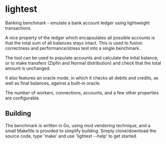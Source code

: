 # lightest

Banking benchmark - emulate a bank account ledger using lightweight
transactions.

A nice property of the ledger which encapsulates all possible accounts is
that the total sum of all balances stays intact. This is used to fusion
correctness and performance/stress test into a single benchmark.

The tool can be used to populate accounts and calculate the inital balance,
or to make transfers (Zipfin and Normal distribution) and check that the
total amount is unchanged.

It also features an oracle mode, in which it checks all debits and credits,
as well as final balances, against a built-in oracle.

The number of workers, connections, accounts, and a few other properties
are configurable. 

## Building

The benchmark is written in Go, using mod vendoring technique, 
and a small Makefile is provided to simplify building. Simply clone/download
the source code, type 'make' and use  'lightest --help' to get started.
